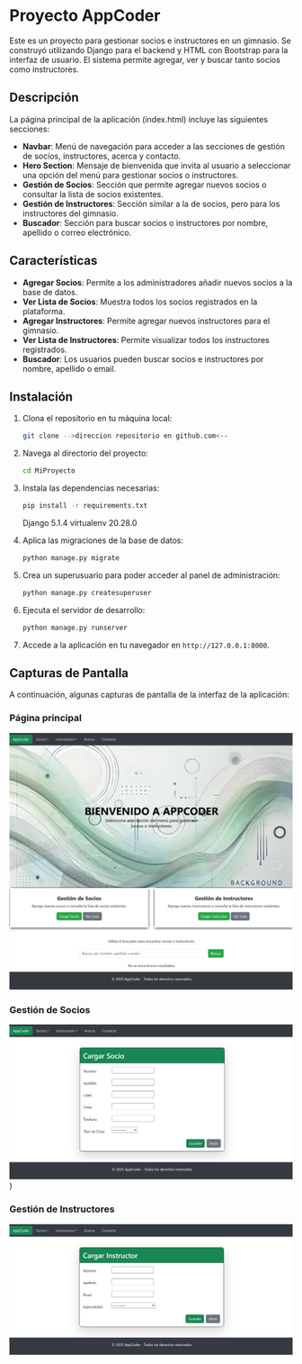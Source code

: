 # Proyecto AppCoder

Este es un proyecto para gestionar socios e instructores en un gimnasio. Se construyó utilizando Django para el backend y HTML con Bootstrap para la interfaz de usuario. El sistema permite agregar, ver y buscar tanto socios como instructores.

## Descripción

La página principal de la aplicación (index.html) incluye las siguientes secciones:

- **Navbar**: Menú de navegación para acceder a las secciones de gestión de socios, instructores, acerca y contacto.
- **Hero Section**: Mensaje de bienvenida que invita al usuario a seleccionar una opción del menú para gestionar socios o instructores.
- **Gestión de Socios**: Sección que permite agregar nuevos socios o consultar la lista de socios existentes.
- **Gestión de Instructores**: Sección similar a la de socios, pero para los instructores del gimnasio.
- **Buscador**: Sección para buscar socios o instructores por nombre, apellido o correo electrónico.

## Características

- **Agregar Socios**: Permite a los administradores añadir nuevos socios a la base de datos.
- **Ver Lista de Socios**: Muestra todos los socios registrados en la plataforma.
- **Agregar Instructores**: Permite agregar nuevos instructores para el gimnasio.
- **Ver Lista de Instructores**: Permite visualizar todos los instructores registrados.
- **Buscador**: Los usuarios pueden buscar socios e instructores por nombre, apellido o email.

## Instalación

1. Clona el repositorio en tu máquina local:
   ```bash
   git clone -->direccion repositorio en github.com<--
   ```

2. Navega al directorio del proyecto:
   ```bash
   cd MiProyecto
   ```

3. Instala las dependencias necesarias:
   ```bash
   pip install -r requirements.txt
   ```
   Django          5.1.4
   virtualenv      20.28.0

5. Aplica las migraciones de la base de datos:
   ```bash
   python manage.py migrate
   ```

6. Crea un superusuario para poder acceder al panel de administración:
   ```bash
   python manage.py createsuperuser
   ```

7. Ejecuta el servidor de desarrollo:
   ```bash
   python manage.py runserver
   ```

8. Accede a la aplicación en tu navegador en `http://127.0.0.1:8000`.

## Capturas de Pantalla

A continuación, algunas capturas de pantalla de la interfaz de la aplicación:

### Página principal
![Página principal](https://raw.githubusercontent.com/GBronzi/proyecto_1/refs/heads/master/AppCoder/static/img/pag_1.png)

### Gestión de Socios
![Gestión de Socios](https://raw.githubusercontent.com/GBronzi/proyecto_1/refs/heads/master/AppCoder/static/img/pag_2.png))

### Gestión de Instructores
![Gestiond de Instructores](https://raw.githubusercontent.com/GBronzi/proyecto_1/refs/heads/master/AppCoder/static/img/pag_3.png)

